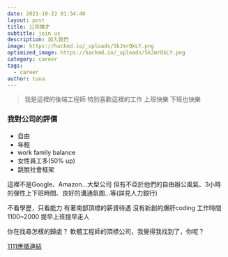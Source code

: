 ```yaml
---
date: 2021-10-22 01:34:40
layout: post
title: 公司徵才
subtitle: join us
description: 加入我們
image: https://hackmd.io/_uploads/SkJmrQkLY.png
optimized_image: https://hackmd.io/_uploads/SkJmrQkLY.png
category: career
tags:
  - career
author: tuna
---
```

> 我是這裡的後端工程師 特別喜歡這裡的工作
上班快樂 下班也快樂

### 我對公司的評價
- 自由
- 年輕
- work family balance
- 女性員工多(50% up)
- 跳脫社會框架

這裡不是Google、Amazon...大型公司
但有不亞於他們的自由辦公風氣、3小時的彈性上下班時間、良好的溝通氛圍...等(詳見人力銀行)

不看學歷，只看能力
有著南部頂標的薪資待遇
沒有新創的爆肝coding
工作時間1100~2000
提早上班提早走人

你在找尋怎樣的歸處？
軟體工程師的頂標公司，我覺得我找到了，你呢？

[1111應徵連結](https://www.1111.com.tw/corp/73140727/)
